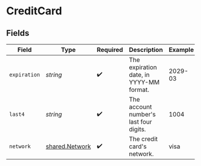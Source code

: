 # CreditCard


## Fields

| Field                                            | Type                                             | Required                                         | Description                                      | Example                                          |
| ------------------------------------------------ | ------------------------------------------------ | ------------------------------------------------ | ------------------------------------------------ | ------------------------------------------------ |
| `expiration`                                     | *string*                                         | :heavy_check_mark:                               | The expiration date, in YYYY-MM format.          | 2029-03                                          |
| `last4`                                          | *string*                                         | :heavy_check_mark:                               | The account number's last four digits.           | 1004                                             |
| `network`                                        | [shared.Network](../../models/shared/network.md) | :heavy_check_mark:                               | The credit card's network.                       | visa                                             |